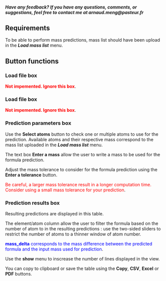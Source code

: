 #### _Have any feedback? If you have any questions, comments, or suggestions, feel free to contact me at arnaud.meng@pasteur.fr_

## **Requirements**

To be able to perform mass predictions, mass list should have been upload in the ***Load mass list*** menu.

## **Button functions**

### **Load file** box

<span style="color:red">**Not impemented. Ignore this box**</span>.

### **Load file** box

<span style="color:red">**Not impemented. Ignore this box**</span>.

### **Prediction parameters** box

Use the **Select atoms** button to check one or multiple atoms to use for the prediction. 
Available atoms and their respective mass correspond to the mass list uploaded in the ***Load mass list*** menu.

The text box **Enter a mass** allow the user to write a mass to be used for the formula prediction.

Adjust the mass tolerance to consider for the formula prediction using the **Enter a tolerance** button.

<span style="color:red">Be careful, a larger mass tolerance result in a longer computation time. Consider using a small mass tolerance for your prediction</span>.

### **Prediction results** box

Resulting predictions are displayed in this table. 

The element/atom column allow the user to filter the formula based on the number of atom to in the resulting predictions : use the two-sided sliders to restrict the 
number of atoms to a thinner window of atom number.

<span style="color:blue"> **mass_delta** corresponds to the mass difference between the predicted formula and the input mass used for prediction</span>. 

Use the **show** menu to inscrease the number of lines displayed in the view. 

You can copy to clipboard or save the table using the **Copy**, **CSV**, **Excel** or **PDF** buttons.